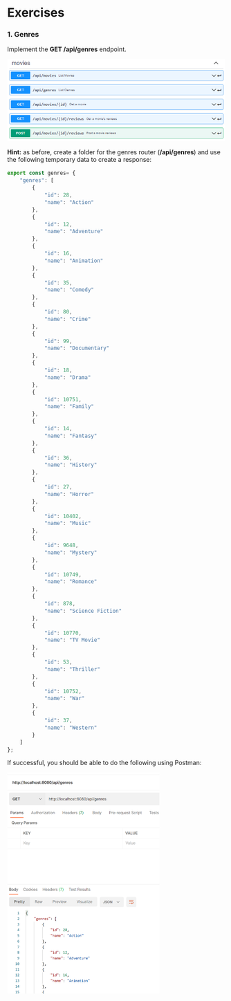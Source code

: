 # Exercises

### 1. Genres

Implement the **GET /api/genres** endpoint. 

![image-20211110230159843](./img/image-20211110230159843.png)

**Hint:** as before, create a folder for the genres router (**/api/genres**) and use the following temporary data to create a response:

~~~javascript
export const genres= {
    "genres": [
        {
            "id": 28,
            "name": "Action"
        },
        {
            "id": 12,
            "name": "Adventure"
        },
        {
            "id": 16,
            "name": "Animation"
        },
        {
            "id": 35,
            "name": "Comedy"
        },
        {
            "id": 80,
            "name": "Crime"
        },
        {
            "id": 99,
            "name": "Documentary"
        },
        {
            "id": 18,
            "name": "Drama"
        },
        {
            "id": 10751,
            "name": "Family"
        },
        {
            "id": 14,
            "name": "Fantasy"
        },
        {
            "id": 36,
            "name": "History"
        },
        {
            "id": 27,
            "name": "Horror"
        },
        {
            "id": 10402,
            "name": "Music"
        },
        {
            "id": 9648,
            "name": "Mystery"
        },
        {
            "id": 10749,
            "name": "Romance"
        },
        {
            "id": 878,
            "name": "Science Fiction"
        },
        {
            "id": 10770,
            "name": "TV Movie"
        },
        {
            "id": 53,
            "name": "Thriller"
        },
        {
            "id": 10752,
            "name": "War"
        },
        {
            "id": 37,
            "name": "Western"
        }
    ]
};
~~~

If successful, you should be able to do the following using Postman:

<img src="./img/image-20211111003808283.png" alt="image-20211111003808283" style="zoom:50%;" />

